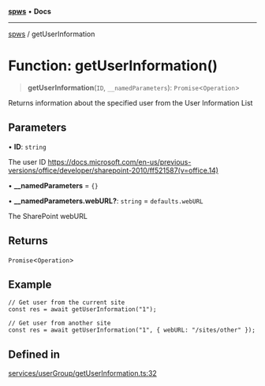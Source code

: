 [**spws**](../README.md) • **Docs**

***

[spws](../globals.md) / getUserInformation

# Function: getUserInformation()

> **getUserInformation**(`ID`, `__namedParameters`): `Promise`\<`Operation`\>

Returns information about the specified user from the User Information List

## Parameters

• **ID**: `string`

The user ID
https://docs.microsoft.com/en-us/previous-versions/office/developer/sharepoint-2010/ff521587(v=office.14)

• **\_\_namedParameters** = `{}`

• **\_\_namedParameters.webURL?**: `string` = `defaults.webURL`

The SharePoint webURL

## Returns

`Promise`\<`Operation`\>

## Example

```
// Get user from the current site
const res = await getUserInformation("1");

// Get user from another site
const res = await getUserInformation("1", { webURL: "/sites/other" });
```

## Defined in

[services/userGroup/getUserInformation.ts:32](https://github.com/rlking1985/spws/blob/eac8675429b3cb92c57fd641d54e84f4ab439754/src/services/userGroup/getUserInformation.ts#L32)
